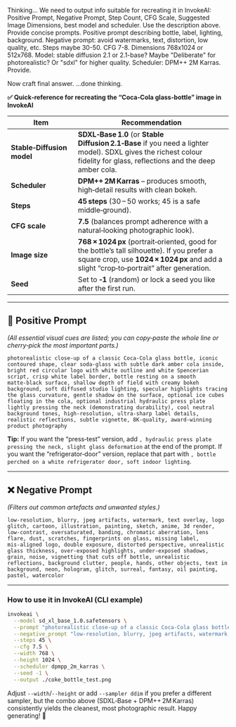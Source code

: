Thinking...
We need to output info suitable for recreating it in InvokeAI: Positive Prompt, Negative Prompt, Step Count, CFG Scale, Suggested Image Dimensions, best model and scheduler. Use the description above. Provide concise prompts. Positive prompt describing bottle, label, lighting, background. Negative prompt: avoid watermarks, text, distortion, low quality, etc. Steps maybe 30-50. CFG 7-8. Dimensions 768x1024 or 512x768. Model: stable diffusion 2.1 or 2.1-base? Maybe "Deliberate" for photorealistic? Or "sdxl" for higher quality. Scheduler: DPM++ 2M Karras. Provide.

Now craft final answer.
...done thinking.

**✅ Quick‑reference for recreating the “Coca‑Cola glass‑bottle” image in InvokeAI**

| Item | Recommendation |
|------|----------------|
| **Stable‑Diffusion model** | **SDXL‑Base 1.0** (or **Stable Diffusion 2.1‑Base** if you need a lighter model).  SDXL gives the richest colour fidelity for glass, reflections and the deep amber cola. |
| **Scheduler** | **DPM++ 2M Karras** – produces smooth, high‑detail results with clean bokeh. |
| **Steps** | **45 steps** (30 – 50 works; 45 is a safe middle‑ground). |
| **CFG scale** | **7.5** (balances prompt adherence with a natural‑looking photographic look). |
| **Image size** | **768 × 1024 px** (portrait‑oriented, good for the bottle’s tall silhouette).  If you prefer a square crop, use **1024 × 1024 px** and add a slight “crop‑to‑portrait” after generation. |
| **Seed** | Set to **‑1** (random) or lock a seed you like after the first run. |

---

## 🎨 Positive Prompt  
*(All essential visual cues are listed; you can copy‑paste the whole line or cherry‑pick the most important parts.)*

```
photorealistic close‑up of a classic Coca‑Cola glass bottle, iconic contoured shape, clear soda‑glass with subtle dark amber cola inside, bright red circular logo with white outline and white Spencerian script, crisp white label border, bottle resting on a smooth matte‑black surface, shallow depth of field with creamy bokeh background, soft diffused studio lighting, specular highlights tracing the glass curvature, gentle shadow on the surface, optional ice cubes floating in the cola, optional industrial hydraulic press plate lightly pressing the neck (demonstrating durability), cool neutral background tones, high‑resolution, ultra‑sharp label details, realistic reflections, subtle vignette, 8K‑quality, award‑winning product photography
```

**Tip:** If you want the “press‑test” version, add `, hydraulic press plate pressing the neck, slight glass deformation` at the end of the prompt. If you want the “refrigerator‑door” version, replace that part with `, bottle perched on a white refrigerator door, soft indoor lighting`.

---

## ❌ Negative Prompt  
*(Filters out common artefacts and unwanted styles.)*

```
low‑resolution, blurry, jpeg artifacts, watermark, text overlay, logo glitch, cartoon, illustration, painting, sketch, anime, 3d render, low‑contrast, oversaturated, banding, chromatic aberration, lens flare, dust, scratches, fingerprints on glass, missing label, mis‑aligned logo, double exposure, distorted perspective, unrealistic glass thickness, over‑exposed highlights, under‑exposed shadows, grain, noise, vignetting that cuts off bottle, unrealistic reflections, background clutter, people, hands, other objects, text in background, neon, hologram, glitch, surreal, fantasy, oil painting, pastel, watercolor
```

---

### How to use it in InvokeAI (CLI example)

```bash
invokeai \
  --model sd_xl_base_1.0.safetensors \
  --prompt "photorealistic close‑up of a classic Coca‑Cola glass bottle, iconic contoured shape, clear soda‑glass with subtle dark amber cola inside, bright red circular logo with white outline and white Spencerian script, crisp white label border, bottle resting on a smooth matte‑black surface, shallow depth of field with creamy bokeh background, soft diffused studio lighting, specular highlights tracing the glass curvature, gentle shadow on the surface, optional ice cubes floating in the cola, optional hydraulic press plate lightly pressing the neck (demonstrating durability), cool neutral background tones, high‑resolution, ultra‑sharp label details, realistic reflections, subtle vignette, 8K‑quality, award‑winning product photography" \
  --negative_prompt "low‑resolution, blurry, jpeg artifacts, watermark, text overlay, cartoon, illustration, sketch, anime, 3d render, low‑contrast, oversaturated, banding, chromatic aberration, lens flare, dust, scratches, fingerprints on glass, missing label, mis‑aligned logo, double exposure, distorted perspective, unrealistic glass thickness, over‑exposed highlights, under‑exposed shadows, grain, noise, vignetting that cuts off bottle, unrealistic reflections, background clutter, people, hands, other objects, text in background, neon, hologram, glitch, surreal, fantasy, oil painting, pastel, watercolor" \
  --steps 45 \
  --cfg 7.5 \
  --width 768 \
  --height 1024 \
  --scheduler dpmpp_2m_karras \
  --seed -1 \
  --output ./coke_bottle_test.png
```

Adjust `--width`/`--height` or add `--sampler ddim` if you prefer a different sampler, but the combo above (SDXL‑Base + DPM++ 2M Karras) consistently yields the cleanest, most photographic result. Happy generating! 🚀

